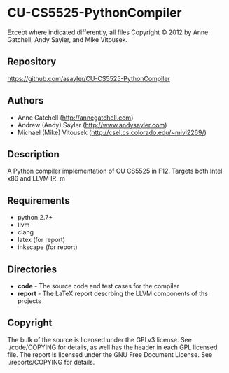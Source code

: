 CU-CS5525-PythonCompiler
========================

Except where indicated differently, all files Copyright
&copy; 2012 by Anne Gatchell, Andy Sayler, and Mike
Vitousek.

Repository
----------  
https://github.com/asayler/CU-CS5525-PythonCompiler

Authors
-------
* Anne Gatchell (http://annegatchell.com)
* Andrew (Andy) Sayler (http://www.andysayler.com)  
* Michael (Mike) Vitousek (http://csel.cs.colorado.edu/~mivi2269/)

Description
-----------
A Python compiler implementation of CU CS5525 in F12.
Targets both Intel x86 and LLVM IR. m

Requirements
------------
* python 2.7+
* llvm
* clang
* latex (for report)
* inkscape (for report)

Directories
------------
* __code__ - The source code and test cases for the compiler
* __report__ - The LaTeX report descrbing the LLVM components of ths projects

Copyright
---------
The bulk of the source is licensed under the GPLv3 license.
See ./code/COPYING for details, as well has the header in each GPL licensed file.
The report is licensed under the GNU Free Document License.
See ./reports/COPYING for details.
